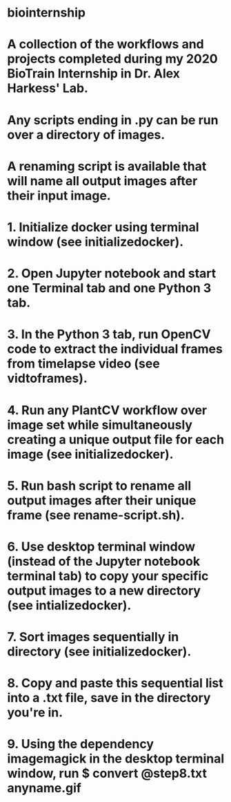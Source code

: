 # biointernship
# A collection of the workflows and projects completed during my 2020 BioTrain Internship in Dr. Alex Harkess' Lab.
# Any scripts ending in .py can be run over a directory of images.
# A renaming script is available that will name all output images after their input image.
# 1. Initialize docker using terminal window (see initializedocker). 
# 2. Open Jupyter notebook and start one Terminal tab and one Python 3 tab.
# 3. In the Python 3 tab, run OpenCV code to extract the individual frames from timelapse video (see vidtoframes).
# 4. Run any PlantCV workflow over image set while simultaneously creating a unique output file for each image (see initializedocker).
# 5. Run bash script to rename all output images after their unique frame (see rename-script.sh).
# 6. Use desktop terminal window (instead of the Jupyter notebook terminal tab) to copy your specific output images to a new directory (see intializedocker).
# 7. Sort images sequentially in directory (see initializedocker).
# 8. Copy and paste this sequential list into a .txt file, save in the directory you're in. 
# 9. Using the dependency imagemagick in the desktop terminal window, run $ convert @step8.txt anyname.gif
